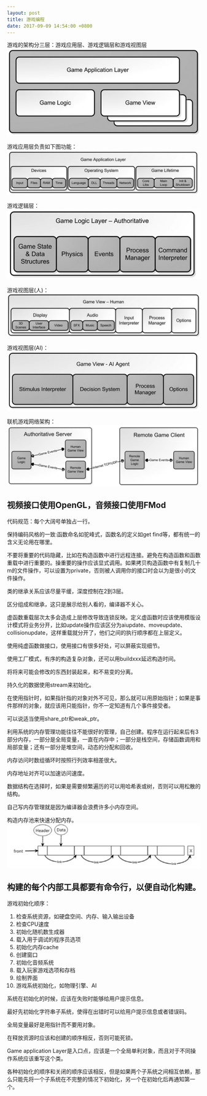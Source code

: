 ```yaml
---
layout: post
title: 游戏编程
date: 2017-09-09 14:54:00 +0800
---
```


游戏的架构分三层：游戏应用层、游戏逻辑层和游戏视图层
![game architecture](/image/game-arch.png)

游戏应用层负责如下图功能：
![application layer](/image/application-layer.png)

游戏逻辑层：
![game logic](/image/game-logic.png)

游戏视图层(人)：
![game view human](/image/game-view.png)

游戏视图层(AI)：
![game view AI](/image/ai-agent.png)

联机游戏网络架构：
![network architecture](/image/network-arch.png)

视频接口使用OpenGL，音频接口使用FMod
--------------------------------------------------------------
代码规范：每个大阔号单独占一行。

保持编码风格的一致:函数命名如驼峰式，函数名的定义如get find等，都有统一的含义无论用在哪里。

不要将重要的代码隐藏，比如在构造函数中进行远程连接。避免在构造函数和函数重载中进行重要的。操重要的操作应该显式调用。如果拷贝构造函数中有复制几十m的文件操作，可以设置为private，否则被人调用你的接口时会以为是很小的文件操作。

类的继承关系应该尽量平缓，深度控制在2到3层。

区分组成和继承，这只是展示给别人看的，编译器不关心。

虚函数重载层次太多会造成上层修改导致连锁反映。定义虚函数时应该使用模版设计模式将业务分开，比如update操作应该区分为aiupdate、moveupdate、collisionupdate，这样重载就分开了，他们之间的执行顺序都在上层定义。

使用纯虚函数做接口，使用接口有很多好处，可以屏蔽实现细节。

使用工厂模式，有序的构造复杂对象，还可以用buildxxx延迟构造时间。

将将来可能会修改的东西封装起来，和不易变的分离。

持久化的数据使用stream来初始化。

在使用指针时，如果指针指的对象对外不可见，那么就可以用原始指针；如果是事件那样的对象，就应该用只能指针，你不一定知道有几个事件接受者。

可以说适当使用share_ptr和weak_ptr。

利用系统的内存管理功能往往不能很好的管理，自己创建。程序在运行起来后有3部分内存，一部分是全局变量，一直在内存中；一部分是栈空间，存储函数调用和局部变量；还有一部分是堆空间，动态的分配和回收。

内存访问时数组循环时按照行列效率相差很大。

内存地址对齐可以加速访问速度。

数据结构在选择时，如果是需要频繁遍历的可以用哈希表或树，否则可以用松散的结构。

自己写内存管理就是因为编译器会浪费许多小内存空间。

构造内存池来快速分配内存。
![memory pool](/image/memory-pool.png)

构建的每个内部工具都要有命令行，以便自动化构建。
--------------------------------------------------
游戏初始化顺序：
1. 检查系统资源，如硬盘空间、内存、输入输出设备
2. 检查CPU速度
3. 初始化随机数生成器
4. 载入用于调试的程序员选项
5. 初始化内存cache
6. 创建窗口
7. 初始化音频系统
8. 载入玩家游戏选项和存档
9. 绘制界面
10. 游戏系统初始化，如物理引擎、AI

系统在初始化的时候，应该在失败时能够给用户提示信息。

最好先初始化字符串子系统，使得在出错时可以给用户提示信息或者错误码。

全局变量最好是用指针而不要用对象。

在释放资源时应该和创建的顺序相反，否则可能死锁。

Game application Layer是入口点，应该是一个全局单利对象，而且对于不同操作系统应该重写这个类。

各种初始化的顺序和关闭的顺序应该相反，但是如果两个子系统之间相互依赖，那么只能先将一个子系统在不完整的情况下初始化，另一个在初始化后再通知第一个。
